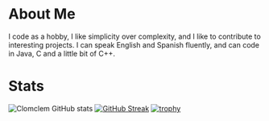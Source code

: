 # About Me
I code as a hobby, I like simplicity over complexity, and I like to contribute to interesting projects.
I can speak English and Spanish fluently, and can code in Java, C and a little bit of C++.

# Stats
![Clomclem GitHub stats](https://github-readme-stats.vercel.app/api?username=Clomclem&show_icons=true&theme=radical) 
[![GitHub Streak](https://github-readme-streak-stats.herokuapp.com/?user=Clomclem&theme=radical)](https://git.io/streak-stats) 
[![trophy](https://github-profile-trophy.vercel.app/?username=Clomclem)](https://github.com/ryo-ma/github-profile-trophy)
